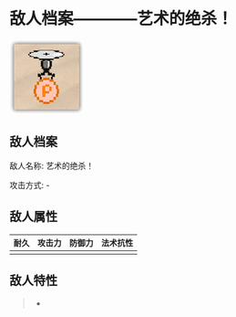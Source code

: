 # 敌人档案————艺术的绝杀！

![艺术的绝杀！](./eneIcons/艺术的绝杀！.png)

## 敌人档案

敌人名称: 艺术的绝杀！

攻击方式: -

## 敌人属性

| 耐久      | 攻击力  | 防御力 | 法术抗性 |
|---------|------|-----|------|
|  |  |  |  |

## 敌人特性
> -
